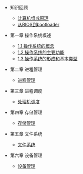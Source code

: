 <!-- docs/_sidebar.md -->

<!-- 左边导航栏 -->

- 知识回顾

  - [计算机组成原理](_source/计算机组成原理.md)
  - [从BIOS到bootloader](_source/从BIOS到bootloader.md)

- 第一章 操作系统概述
  - [1.1 操作系统的概念](_source/第一章/操作系统的概念.md)
  - [1.2 操作系统的主要功能](_source/第一章/操作系统的主要功能.md)
  - [1.3 操作系统的形成和基本类型](_source/第一章/操作系统的形成和基本类型.md)

- 第二章 进程管理
  - [进程管理](_source/第二章_进程管理/进程管理.md)

- 第三章 进程调度
  - [处理机调度](_source/第三章_处理机调度/处理机调度.md)

- 第四章 存储管理
  - [存储管理](_source/第四章_存储管理/存储管理.md)

- 第五章 文件系统
  - [文件系统](_source/第五章_文件系统/文件系统.md)

- 第六章 设备管理
  - [设备管理](_source/第六章_设备管理/设备管理.md)
